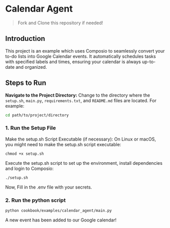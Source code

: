 # Calendar Agent
> Fork and Clone this repository if needed!

## Introduction
This project is an example which uses Composio to seamlessly convert your to-do lists into Google Calendar events. 
It automatically schedules tasks with specified labels and times, ensuring your calendar is always up-to-date and organized.

## Steps to Run
**Navigate to the Project Directory:**
Change to the directory where the `setup.sh`, `main.py`, `requirements.txt`, and `README.md` files are located. For example:
```sh
cd path/to/project/directory
```

### 1. Run the Setup File
Make the setup.sh Script Executable (if necessary):
On Linux or macOS, you might need to make the setup.sh script executable:
```shell
chmod +x setup.sh
```
Execute the setup.sh script to set up the environment, install dependencies and login to Composio:
```shell
./setup.sh
```
Now, Fill in the .env file with your secrets.

### 2. Run the python script
```shell
python cookbook/examples/calendar_agent/main.py
```
A new event has been added to our Google calendar!
